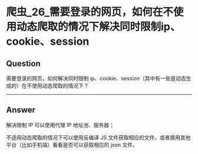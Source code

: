 # 爬虫_26_需要登录的网页，如何在不使用动态爬取的情况下解决同时限制ip、cookie、session


## Question
需要登录的网页，如何解决同时限制 ip、cookie、session（其中有一些是动态生成的）在不使用动态爬取的情况下？

----

## Answer
解决限制 IP 可以使用代理 IP 地址池、服务器；

不适用动态爬取的情况下可以使用反编译 JS 文件获取相应的文件，或者换用其他平台（比如手机端）看看是否可以获取相应的 json 文件。